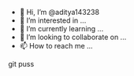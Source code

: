 - 👋 Hi, I’m @aditya143238
- 👀 I’m interested in ...
- 🌱 I’m currently learning ...
- 💞️ I’m looking to collaborate on ...
- 📫 How to reach me ...

<!---
aditya143238/aditya143238 is a ✨ special ✨ repository because its `README.md` (this file) appears on your GitHub profile.
You can click the Preview link to take a look at your changes.
---> git puss

